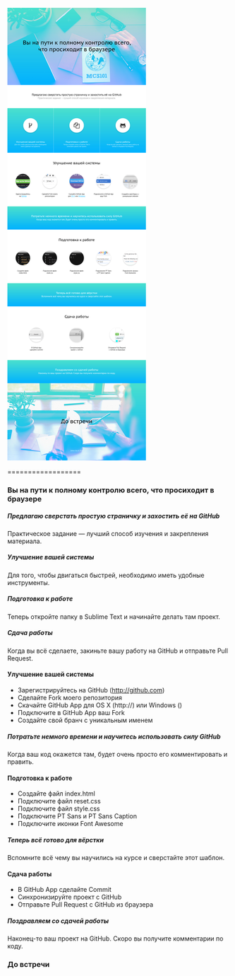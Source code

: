 ![](REF/layout.jpg?raw=true)

==================

### Вы на пути к полному контролю всего, что просиходит в браузере



##### Предлагаю сверстать простую страничку и захостить её на GitHub
Практическое задание — лучший способ изучения и закрепления материала.


##### Улучшение вашей системы
Для того, чтобы двигаться быстрей, необходимо иметь удобные инструменты.


##### Подготовка к работе
Теперь откройте папку в Sublime Text и начинайте делать там проект.



##### Сдача работы
Когда вы всё сделаете, закиньте вашу работу на GitHub и отправьте Pull Request.



#### Улучшение вашей системы
* Зарегистрируйтесь на GitHub (http://github.com)
* Сделайте Fork моего репозитория
* Скачайте GitHub App для OS X (http://) или Windows ()
* Подключите в GitHub App ваш Fork
* Создайте свой бранч с уникальным именем



##### Потратьте немного времени и научитесь использовать силу GitHub
Когда ваш код окажется там, будет очень просто его комментировать и править.



#### Подготовка к работе
* Создайте файл index.html
* Подключите файл reset.css
* Подключите файл style.css
* Подключите PT Sans и PT Sans Caption
* Подключите иконки Font Awesome



##### Теперь всё готово для вёрстки
Вспомните всё чему вы научились на курсе и сверстайте этот шаблон.



#### Сдача работы
* В GitHub App сделайте Commit
* Синхронизируйте проект с GitHub
* Отправьте Pull Request с GitHub из браузера



##### Поздравляем со сдачей работы
Наконец-то ваш проект на GitHub. Скоро вы получите комментарии по коду.



### До встречи
